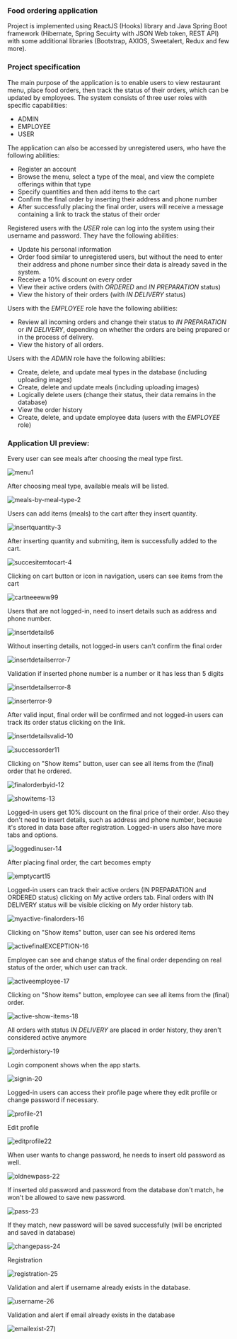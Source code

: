 ### Food ordering application 

Project is implemented using ReactJS (Hooks) library and Java Spring Boot framework (Hibernate, Spring Secuirty with JSON Web token, REST API) with some additional libraries (Bootstrap, AXIOS, Sweetalert, Redux and few more).

### Project specification

The main purpose of the application is to enable users to view restaurant menu, place food orders, then track the status of their orders, which can be updated by employees. The system consists of three user roles with specific capabilities:
- ADMIN
- EMPLOYEE
- USER

The application can also be accessed by unregistered users, who have the following abilities:
- Register an account
- Browse the menu, select a type of the meal, and view the complete offerings within that type
- Specify quantities and then add items to the cart
- Confirm the final order by inserting their address and phone number
- After successfully placing the final order, users will receive a message containing a link to track the status of their order

Registered users with the *USER* role can log into the system using their username and password. They have the following abilities:
- Update his personal information
- Order food similar to unregistered users, but without the need to enter their address and phone number since their data is already saved in the system.
- Receive a 10% discount on every order
- View their active orders (with *ORDERED* and *IN PREPARATION* status)
- View the history of their orders (with *IN DELIVERY* status)

Users with the *EMPLOYEE* role have the following abilities:
- Review all incoming orders and change their status to *IN PREPARATION* or *IN DELIVERY*, depending on whether the orders are being prepared or in the process of delivery.
- View the history of all orders.

Users with the *ADMIN* role have the following abilities:
- Create, delete, and update meal types in the database (including uploading images)
- Create, delete and update meals (including uploading images)
- Logically delete users (change their status, their data remains in the database)
- View the order history
- Create, delete, and update employee data (users with the *EMPLOYEE* role)

### Application UI preview:

Every user can see meals after choosing the meal type first.

![menu1](https://github.com/bujakkristijan/food-ordering-app/assets/76042091/6c7d7f12-3c9c-4468-a852-4ab86007aad7)

After choosing meal type, available meals will be listed.

![meals-by-meal-type-2](https://github.com/bujakkristijan/food-ordering-app/assets/76042091/f5a035ce-15e4-4d51-a7c3-9d46588ce03b)

Users can add items (meals) to the cart after they insert quantity.

![insertquantity-3](https://github.com/bujakkristijan/food-ordering-app/assets/76042091/26266a2d-1bbd-434c-8c94-0e130f1b89da)

After inserting quantity and submiting, item is successfully added to the cart.

![succesitemtocart-4](https://github.com/bujakkristijan/food-ordering-app/assets/76042091/1476eac9-5402-45b4-b779-682be40099fc)

Clicking on cart button or icon in navigation, users can see items from the cart

![cartneeeww99](https://github.com/bujakkristijan/food-ordering-app/assets/76042091/3499bcc3-2ae5-4832-b90d-067e42b9041a)

Users that are not logged-in, need to insert details such as address and phone number.

![insertdetails6](https://github.com/bujakkristijan/food-ordering-app/assets/76042091/91d25217-7850-43ca-a456-65cbb633bc5d)

Without inserting details, not logged-in users can't confirm the final order 

![insertdetailserror-7](https://github.com/bujakkristijan/food-ordering-app/assets/76042091/c1d2d890-bb07-4dbf-81be-8ce2c57015d1)

Validation if inserted phone number is a number or it has less than 5 digits

![insertdetailserror-8](https://github.com/bujakkristijan/food-ordering-app/assets/76042091/c3cfa865-1695-4826-91b7-b8e59ff6f64b)

![inserterror-9](https://github.com/bujakkristijan/food-ordering-app/assets/76042091/96519369-7deb-40e5-9702-bbcf5516373d)

After valid input, final order will be confirmed and not logged-in users can track its order status clicking on the link.

![insertdetailsvalid-10](https://github.com/bujakkristijan/food-ordering-app/assets/76042091/157bdc03-eae4-43e0-a836-3de4c75e3b33)

![successorder11](https://github.com/bujakkristijan/food-ordering-app/assets/76042091/d3835623-ab9d-4091-9914-30a888e7e699)

Clicking on "Show items" button, user can see all items from the (final) order that he ordered.

![finalorderbyid-12](https://github.com/bujakkristijan/food-ordering-app/assets/76042091/9bc7e1a5-8426-4ee4-988b-4683a9711abc)

![showitems-13](https://github.com/bujakkristijan/food-ordering-app/assets/76042091/e2d3a6d8-eaf5-4edb-8a64-0d67d9bb6811)

Logged-in users get 10% discount on the final price of their order. Also they don't need to insert details, such as address and phone number, because it's stored in data base after registration. Logged-in users also have more tabs and options.

![loggedinuser-14](https://github.com/bujakkristijan/food-ordering-app/assets/76042091/1fa0e012-b078-4ff3-928c-520b5dd5dd9d)

After placing final order, the cart becomes empty

![emptycart15](https://github.com/bujakkristijan/food-ordering-app/assets/76042091/742d65a0-a0fb-4c21-b290-24b5e317d956)

Logged-in users can track their active orders (IN PREPARATION and ORDERED status) clicking on My active orders tab. Final orders with IN DELIVERY status will be visible clicking on My order history tab.

![myactive-finalorders-16](https://github.com/bujakkristijan/food-ordering-app/assets/76042091/4d2247db-f7c8-4dc0-9b0a-b927ed4ac006)

Clicking on "Show items" button, user can see his ordered items

![activefinalEXCEPTION-16](https://github.com/bujakkristijan/food-ordering-app/assets/76042091/73833908-1718-4e60-b542-812b59e296fd)

Employee can see and change status of the final order depending on real status of the order, which user can track.

![activeemployee-17](https://github.com/bujakkristijan/food-ordering-app/assets/76042091/3c2e4956-7441-4e20-9e4d-ab833a6366bb)

Clicking on "Show items" button, employee can see all items from the (final) order.

![active-show-items-18](https://github.com/bujakkristijan/food-ordering-app/assets/76042091/58a6b728-fb16-445e-b79d-a62fc5905827)

All orders with status *IN DELIVERY* are placed in order history, they aren't considered active anymore

![orderhistory-19](https://github.com/bujakkristijan/food-ordering-app/assets/76042091/dfb17f00-06b3-4058-92ca-eebad5d7f466)

Login component shows when the app starts.

![signin-20](https://github.com/bujakkristijan/food-ordering-app/assets/76042091/3dffb74f-0746-478a-94c4-cbe22caf9d92)

Logged-in users can access their profile page where they edit profile or change password if necessary.

![profile-21](https://github.com/bujakkristijan/food-ordering-app/assets/76042091/57ec5781-eb6a-4679-b972-94f3b3e8ee46)

Edit profile

![editprofile22](https://github.com/bujakkristijan/food-ordering-app/assets/76042091/7da5d0b8-122a-4d8a-b6f1-cadc07736076)

When user wants to change password, he needs to insert old password as well.

![oldnewpass-22](https://github.com/bujakkristijan/food-ordering-app/assets/76042091/5264f532-4233-4500-99df-9eb48b72bee0)

If inserted old password and password from the database don't match, he won't be allowed to save new password.

![pass-23](https://github.com/bujakkristijan/food-ordering-app/assets/76042091/7e8d623d-362b-4e05-8410-40006e6e4899)

If they match, new password will be saved successfully (will be encripted and saved in database)

![changepass-24](https://github.com/bujakkristijan/food-ordering-app/assets/76042091/81c3a174-bc1a-479c-ba7f-43e242342e73)

Registration 

![registration-25](https://github.com/bujakkristijan/food-ordering-app/assets/76042091/2992abc6-f037-484f-905e-f2d6cb50a59a)

Validation and alert if username already exists in the database.

![username-26](https://github.com/bujakkristijan/food-ordering-app/assets/76042091/e0a08321-d4f5-42ab-a52c-35b0b427f83c)

Validation and alert if email already exists in the database

![emailexist-27](https://github.com/bujakkristijan/food-ordering-app/assets/76042091/3e6e7006-5e0f-41bc-b438-49fe9b5ce346))
